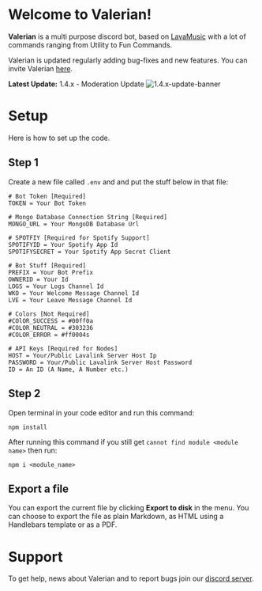 ﻿# Welcome to Valerian!

**Valerian** is a multi purpose discord bot, based on [LavaMusic](https://github.com/brblacky/lavamusic) with a lot of commands ranging from Utility to Fun Commands.

Valerian is updated regularly adding bug-fixes and new features. You can invite Valerian [here](https://discord.com/api/oauth2/authorize?client_id=810856860751495198&permissions=8&scope=applications.commands%20bot).

**Latest Update:** 1.4.x - Moderation Update
![1.4.x-update-banner](https://media.discordapp.net/attachments/836142816685457408/1023316943542951966/Untitled6.png?width=1025&height=331)

# Setup

Here is how to set up the code.
 

## Step 1

Create a new file called `.env` and and put the stuff below in that file:
```
# Bot Token [Required]
TOKEN = Your Bot Token

# Mongo Database Connection String [Required]
MONGO_URL = Your MongoDB Database Url

# SPOTFIY [Required for Spotify Support]
SPOTIFYID = Your Spotify App Id
SPOTIFYSECRET = Your Spotify App Secret Client

# Bot Stuff [Required]
PREFIX = Your Bot Prefix
OWNERID = Your Id
LOGS = Your Logs Channel Id
WKO = Your Welcome Message Channel Id
LVE = Your Leave Message Channel Id

# Colors [Not Required]
#COlOR_SUCCESS = #00ff0a
#COLOR_NEUTRAL = #303236
#COLOR_ERROR = #ff0004s

# API Keys [Required for Nodes]
HOST = Your/Public Lavalink Server Host Ip
PASSWORD = Your/Public Lavalink Server Host Password
ID = An ID (A Name, A Number etc.)
```

## Step 2

Open terminal in your code editor and run this command:
```
npm install
```
After running this command if you still get `cannot find module <module name>` then run:
```
npm i <module_name>
```

## Export a file

You can export the current file by clicking **Export to disk** in the menu. You can choose to export the file as plain Markdown, as HTML using a Handlebars template or as a PDF.


# Support

To get help, news about Valerian and to report bugs join our [discord server](https://discord.gg/nmfrhCWzkA).
